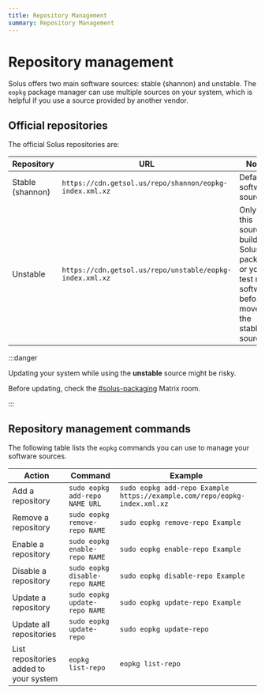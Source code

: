 ```yaml
---
title: Repository Management
summary: Repository Management
---
```


# Repository management

Solus offers two main software sources: stable (shannon) and unstable. The `eopkg` package manager can use multiple sources on your system, which is helpful if you use a source provided by another vendor.

## Official repositories

The official Solus repositories are:

| Repository       | URL                                                      | Notes                                                                                                       |
| ---------------- | -------------------------------------------------------- | ----------------------------------------------------------------------------------------------------------- |
| Stable (shannon) | `https://cdn.getsol.us/repo/shannon/eopkg-index.xml.xz`  | Default software source.                                                                                    |
| Unstable         | `https://cdn.getsol.us/repo/unstable/eopkg-index.xml.xz` | Only use this source if build Solus packages or you test new software before it moves to the stable source. |

:::danger

Updating your system while using the **unstable** source might be risky.

Before updating, check the [#solus-packaging](https://matrix.to/#/#solus-packaging:matrix.org) Matrix room.

:::

## Repository management commands

The following table lists the `eopkg` commands you can use to manage your software sources.

| Action                                 | Command                        | Example                                                                   |
| -------------------------------------- | ------------------------------ | ------------------------------------------------------------------------- |
| Add a repository                       | `sudo eopkg add-repo NAME URL` | `sudo eopkg add-repo Example https://example.com/repo/eopkg-index.xml.xz` |
| Remove a repository                    | `sudo eopkg remove-repo NAME`  | `sudo eopkg remove-repo Example`                                          |
| Enable a repository                    | `sudo eopkg enable-repo NAME`  | `sudo eopkg enable-repo Example`                                          |
| Disable a repository                   | `sudo eopkg disable-repo NAME` | `sudo eopkg disable-repo Example`                                         |
| Update a repository                    | `sudo eopkg update-repo NAME`  | `sudo eopkg update-repo Example`                                          |
| Update all repositories                | `sudo eopkg update-repo`       | `sudo eopkg update-repo`                                                  |
| List repositories added to your system | `eopkg list-repo`              | `eopkg list-repo`                                                         |
